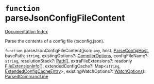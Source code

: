 # `function` parseJsonConfigFileContent

[Documentation Index](../README.md)

Parse the contents of a config file (tsconfig.json).

`function` parseJsonConfigFileContent(json: `any`, host: [ParseConfigHost](../private.interface.ParseConfigHost/README.md), basePath: `string`, existingOptions?: [CompilerOptions](../private.interface.CompilerOptions/README.md), configFileName?: `string`, resolutionStack?: [Path](../private.type.Path/README.md)\[], extraFileExtensions?: readonly [FileExtensionInfo](../private.interface.FileExtensionInfo/README.md)\[], extendedConfigCache?: Map\<`string`, [ExtendedConfigCacheEntry](../private.interface.ExtendedConfigCacheEntry/README.md)>, existingWatchOptions?: [WatchOptions](../private.interface.WatchOptions/README.md)): [ParsedCommandLine](../private.interface.ParsedCommandLine/README.md)